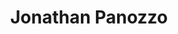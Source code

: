 ---
avatar: /images/people/jonp.jpg
avatar_small: /images/people/jonp_small.jpg
bio: Chief Strategy Officer at Lime Technology.
homepage: https://unraid.net
instagram: null
linkedin: null
title: Jonathan Panozzo
twitter: https://twitter.com/jonpanozzo
type: guest
username: jonp
youtube: null
---